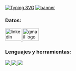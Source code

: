 <a href="https://git.io/typing-svg"><img src="https://readme-typing-svg.herokuapp.com?font=Fira+Code&pause=1000&width=435&lines=Hola%2C+soy+Yohary+%F0%9F%91%8B;Mobile+Developer" alt="Typing SVG" /></a>
<a href='https://postimg.cc/94T9bVSv' target='_blank'><img src='https://i.postimg.cc/8CXb1zbP/banner.png' border='0' alt='banner'/></a>

<h3 align="left">Datos:</h3>
<a href="https://www.linkedin.com/in/yoharynp/" target="_blank">
    <img src="https://raw.githubusercontent.com/maurodesouza/profile-readme-generator/master/src/assets/icons/social/linkedin/default.svg" width="52" height="40" alt="linkedin logo"  />
  </a>

  <a href="https://mail.google.com/mail/?view=cm&fs=1&to=joharyanp29@gmail.com&su=Interesado." target="_blank">
    <img src="https://raw.githubusercontent.com/maurodesouza/profile-readme-generator/master/src/assets/icons/social/gmail/default.svg" width="52" height="40" alt="gmail logo"  />
  </a>


<h3 align="left">Lenguajes y herramientas:</h3>
<a href="https://skillicons.dev">
  <img src="https://skillicons.dev/icons?i=dart,flutter,kotlin,cs,dotnet" />
</a>
<a href="https://skillicons.dev">
  <img src="https://skillicons.dev/icons?i=supabase,sqlite,mysql,postgres" />
</a>
</a>
<a href="https://skillicons.dev">
  <img src="https://skillicons.dev/icons?i=postman,git,firebase,figma,docker" />
</a>



<!--
**Yoharynp/Yoharynp** is a ✨ _special_ ✨ repository because its `README.md` (this file) appears on your GitHub profile.

Here are some ideas to get you started:

- 🔭 I’m currently working on ...
- 🌱 I’m currently learning ...
- 👯 I’m looking to collaborate on ...
- 🤔 I’m looking for help with ...
- 💬 Ask me about ...
- 📫 How to reach me: ...
- 😄 Pronouns: ...
- ⚡ Fun fact: ...
-->
